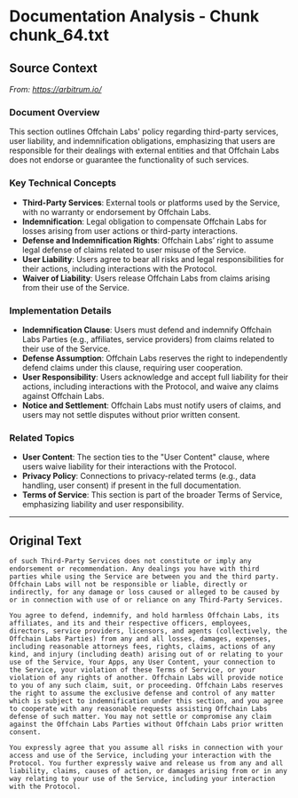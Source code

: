 # Documentation Analysis - Chunk chunk_64.txt

## Source Context
*From: https://arbitrum.io/*

### Document Overview  
This section outlines Offchain Labs' policy regarding third-party services, user liability, and indemnification obligations, emphasizing that users are responsible for their dealings with external entities and that Offchain Labs does not endorse or guarantee the functionality of such services.  

### Key Technical Concepts  
- **Third-Party Services**: External tools or platforms used by the Service, with no warranty or endorsement by Offchain Labs.  
- **Indemnification**: Legal obligation to compensate Offchain Labs for losses arising from user actions or third-party interactions.  
- **Defense and Indemnification Rights**: Offchain Labs’ right to assume legal defense of claims related to user misuse of the Service.  
- **User Liability**: Users agree to bear all risks and legal responsibilities for their actions, including interactions with the Protocol.  
- **Waiver of Liability**: Users release Offchain Labs from claims arising from their use of the Service.  

### Implementation Details  
- **Indemnification Clause**: Users must defend and indemnify Offchain Labs Parties (e.g., affiliates, service providers) from claims related to their use of the Service.  
- **Defense Assumption**: Offchain Labs reserves the right to independently defend claims under this clause, requiring user cooperation.  
- **User Responsibility**: Users acknowledge and accept full liability for their actions, including interactions with the Protocol, and waive any claims against Offchain Labs.  
- **Notice and Settlement**: Offchain Labs must notify users of claims, and users may not settle disputes without prior written consent.  

### Related Topics  
- **User Content**: The section ties to the "User Content" clause, where users waive liability for their interactions with the Protocol.  
- **Privacy Policy**: Connections to privacy-related terms (e.g., data handling, user consent) if present in the full documentation.  
- **Terms of Service**: This section is part of the broader Terms of Service, emphasizing liability and user responsibility.

---

## Original Text
```
of such Third-Party Services does not constitute or imply any endorsement or recommendation. Any dealings you have with third parties while using the Service are between you and the third party. Offchain Labs will not be responsible or liable, directly or indirectly, for any damage or loss caused or alleged to be caused by or in connection with use of or reliance on any Third-Party Services.

You agree to defend, indemnify, and hold harmless Offchain Labs, its affiliates, and its and their respective officers, employees, directors, service providers, licensors, and agents (collectively, the Offchain Labs Parties) from any and all losses, damages, expenses, including reasonable attorneys fees, rights, claims, actions of any kind, and injury (including death) arising out of or relating to your use of the Service, Your Apps, any User Content, your connection to the Service, your violation of these Terms of Service, or your violation of any rights of another. Offchain Labs will provide notice to you of any such claim, suit, or proceeding. Offchain Labs reserves the right to assume the exclusive defense and control of any matter which is subject to indemnification under this section, and you agree to cooperate with any reasonable requests assisting Offchain Labs defense of such matter. You may not settle or compromise any claim against the Offchain Labs Parties without Offchain Labs prior written consent.

You expressly agree that you assume all risks in connection with your access and use of the Service, including your interaction with the Protocol. You further expressly waive and release us from any and all liability, claims, causes of action, or damages arising from or in any way relating to your use of the Service, including your interaction with the Protocol.
```